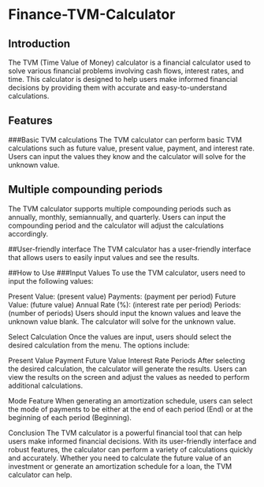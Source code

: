 # Finance-TVM-Calculator

## Introduction
The TVM (Time Value of Money) calculator is a financial calculator used to solve various financial problems involving cash flows, interest rates, and time. This calculator is designed to help users make informed financial decisions by providing them with accurate and easy-to-understand calculations.

## Features
###Basic TVM calculations
The TVM calculator can perform basic TVM calculations such as future value, present value, payment, and interest rate. Users can input the values they know and the calculator will solve for the unknown value.

## Multiple compounding periods
The TVM calculator supports multiple compounding periods such as annually, monthly, semiannually, and quarterly. Users can input the compounding period and the calculator will adjust the calculations accordingly.

##User-friendly interface
The TVM calculator has a user-friendly interface that allows users to easily input values and see the results.

##How to Use
###Input Values
To use the TVM calculator, users need to input the following values:

Present Value: (present value)
Payments: (payment per period)
Future Value: (future value)
Annual Rate (%): (interest rate per period)
Periods: (number of periods)
Users should input the known values and leave the unknown value blank. The calculator will solve for the unknown value.

Select Calculation
Once the values are input, users should select the desired calculation from the menu. The options include:

Present Value
Payment
Future Value
Interest Rate
Periods
After selecting the desired calculation, the calculator will generate the results. Users can view the results on the screen and adjust the values as needed to perform additional calculations.

Mode Feature
When generating an amortization schedule, users can select the mode of payments to be either at the end of each period (End) or at the beginning of each period (Beginning).

Conclusion
The TVM calculator is a powerful financial tool that can help users make informed financial decisions. With its user-friendly interface and robust features, the calculator can perform a variety of calculations quickly and accurately. Whether you need to calculate the future value of an investment or generate an amortization schedule for a loan, the TVM calculator can help.
